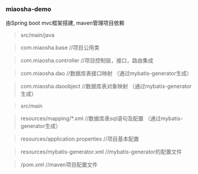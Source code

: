 ### miaosha-demo

由Spring boot mvc框架搭建, maven管理项目依赖
> src/main/java

> com.miaosha.base //项目公用类

> com.miaosha.controller //项目控制层，接口，路由集成

> com.miaosha.dao //数据库表接口映射 （通过mybatis-generator生成）

> com.miaosha.daoobject //数据库表对象映射 （通过mybatis-generator生成）

> src/main

> resources/mapping/*.xml //数据库表sql语句及配置 （通过mybatis-generator生成）

> resources/application.properties //项目基本配置

> resources/mybatis-generator.xml //mybatis-generator的配置文件

>/pom.xml //maven项目配置文件
